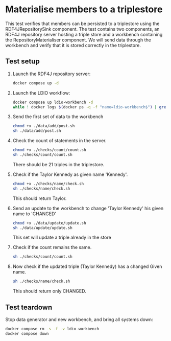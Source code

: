 # Materialise members to a triplestore
This test verifies that members can be persisted to a triplestore using the RDF4JRepositorySink component.
The test contains two components, an RDF4J repository server hosting a triple store and a workbench containing
the RepositoryMaterialiser component. We will send data through the workbench and verify that it is stored
correctly in the triplestore.

## Test setup
1. Launch the RDF4J repository server:
    ```bash
    docker compose up -d
    ```

2. Launch the LDIO workflow:
    ```bash
    docker compose up ldio-workbench -d
    while ! docker logs $(docker ps -q -f "name=ldio-workbench$") | grep 'Started Application in' ; do sleep 1; done
    ```

3. Send the first set of data to the workbench
   ```bash
   chmod +x ./data/add/post.sh
   sh ./data/add/post.sh
   ```
   
4. Check the count of statements in the server.
   ```bash
   chmod +x ./checks/count/count.sh
   sh ./checks/count/count.sh
   ```
   There should be 21 triples in the triplestore.

5. Check if the Taylor Kennedy as given name 'Kennedy'.
   ```bash
   chmod +x ./checks/name/check.sh
   sh ./checks/name/check.sh
   ```
   This should return Taylor.

6. Send an update to the workbench to change 'Taylor Kennedy' his given name to 'CHANGED'
   ```bash
   chmod +x ./data/update/update.sh
   sh ./data/update/update.sh
   ```
   This set will update a triple already in the store

7. Check if the count remains the same.
   ```bash
   sh ./checks/count/count.sh
   ```

8. Now check if the updated triple (Taylor Kennedy) has a changed Given name.
   ```bash
   sh ./checks/name/check.sh
   ```
   This should return only CHANGED.

## Test teardown
Stop data generator and new workbench, and bring all systems down:
```bash
docker compose rm -s -f -v ldio-workbench
docker compose down
```
